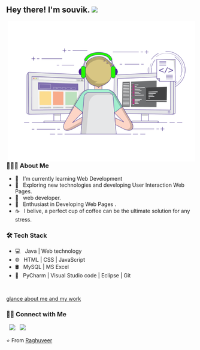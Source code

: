 <h2> Hey there! I'm souvik. <img src="https://github.com/souvikguria98/souvikguria98/blob/master/Hi.gif" width="25"></h2>
<img align="right" alt="GIF" src="https://raw.githubusercontent.com/devSouvik/devSouvik/master/gif3.gif" width="500"/>

<h3> 👨🏻‍💻 About Me </h3>

- 🔭 &nbsp; I’m currently learning Web Development
- 🤔 &nbsp; Exploring new technologies and developing User Interaction Web Pages.
- 💼 &nbsp; web developer.
- 🌱 &nbsp; Enthusiast in Developing Web Pages .
- ☕ &nbsp; I belive, a perfect cup of coffee can be the ultimate solution for any stress. 

<h3>🛠 Tech Stack</h3>

- 💻 &nbsp;  Java | Web technology
- 🌐 &nbsp;  HTML | CSS | JavaScript 
- 🛢 &nbsp; MySQL | MS Excel
- 🔧 &nbsp;  PyCharm | Visual Studio code | Eclipse | Git
<br>

[glance about me and my work](--)
</br>


<h3> 🤝🏻 Connect with Me </h3>

<p align="center">
    
&nbsp; <a href="https://www.linkedin.com/in/raghu-veer-360066263/" target="_blank" rel="noopener noreferrer"><img src="https://img.icons8.com/plasticine/100/000000/linkedin.png" width="50" /></a>
&nbsp; <a href="mailto:yraghuveer199@gmail.com" target="_blank" rel="noopener noreferrer"><img src="https://img.icons8.com/plasticine/100/000000/gmail.png"  width="50" /></a>
</p>

⭐️ From [Raghuveer](--)
